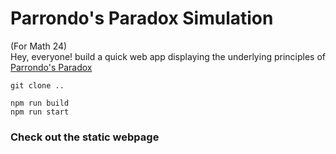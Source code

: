 # Parrondo's Paradox Simulation
(For Math 24)
<br>
Hey, everyone!  build a quick web app displaying the underlying principles of [Parrondo's Paradox](https://en.wikipedia.org/wiki/Parrondo%27s_paradox)


```
git clone ..
```
```
npm run build
npm run start
```

### Check out the static webpage

